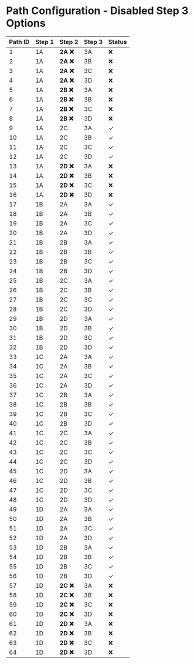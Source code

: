 # Path Configuration - Disabled Step 3 Options

| Path ID | Step 1 | Step 2 | Step 3 | Status |
|---------|--------|--------|--------|--------|
| 1 | 1A | **2A ❌** | 3A | ❌ |
| 2 | 1A | **2A ❌** | 3B | ❌ |
| 3 | 1A | **2A ❌** | 3C | ❌ |
| 4 | 1A | **2A ❌** | 3D | ❌ |
| 5 | 1A | **2B ❌** | 3A | ❌ |
| 6 | 1A | **2B ❌** | 3B | ❌ |
| 7 | 1A | **2B ❌** | 3C | ❌ |
| 8 | 1A | **2B ❌** | 3D | ❌ |
| 9 | 1A | 2C | 3A | ✓ |
| 10 | 1A | 2C | 3B | ✓ |
| 11 | 1A | 2C | 3C | ✓ |
| 12 | 1A | 2C | 3D | ✓ |
| 13 | 1A | **2D ❌** | 3A | ❌ |
| 14 | 1A | **2D ❌** | 3B | ❌ |
| 15 | 1A | **2D ❌** | 3C | ❌ |
| 16 | 1A | **2D ❌** | 3D | ❌ |
| 17 | 1B | 2A | 3A | ✓ |
| 18 | 1B | 2A | 3B | ✓ |
| 19 | 1B | 2A | 3C | ✓ |
| 20 | 1B | 2A | 3D | ✓ |
| 21 | 1B | 2B | 3A | ✓ |
| 22 | 1B | 2B | 3B | ✓ |
| 23 | 1B | 2B | 3C | ✓ |
| 24 | 1B | 2B | 3D | ✓ |
| 25 | 1B | 2C | 3A | ✓ |
| 26 | 1B | 2C | 3B | ✓ |
| 27 | 1B | 2C | 3C | ✓ |
| 28 | 1B | 2C | 3D | ✓ |
| 29 | 1B | 2D | 3A | ✓ |
| 30 | 1B | 2D | 3B | ✓ |
| 31 | 1B | 2D | 3C | ✓ |
| 32 | 1B | 2D | 3D | ✓ |
| 33 | 1C | 2A | 3A | ✓ |
| 34 | 1C | 2A | 3B | ✓ |
| 35 | 1C | 2A | 3C | ✓ |
| 36 | 1C | 2A | 3D | ✓ |
| 37 | 1C | 2B | 3A | ✓ |
| 38 | 1C | 2B | 3B | ✓ |
| 39 | 1C | 2B | 3C | ✓ |
| 40 | 1C | 2B | 3D | ✓ |
| 41 | 1C | 2C | 3A | ✓ |
| 42 | 1C | 2C | 3B | ✓ |
| 43 | 1C | 2C | 3C | ✓ |
| 44 | 1C | 2C | 3D | ✓ |
| 45 | 1C | 2D | 3A | ✓ |
| 46 | 1C | 2D | 3B | ✓ |
| 47 | 1C | 2D | 3C | ✓ |
| 48 | 1C | 2D | 3D | ✓ |
| 49 | 1D | 2A | 3A | ✓ |
| 50 | 1D | 2A | 3B | ✓ |
| 51 | 1D | 2A | 3C | ✓ |
| 52 | 1D | 2A | 3D | ✓ |
| 53 | 1D | 2B | 3A | ✓ |
| 54 | 1D | 2B | 3B | ✓ |
| 55 | 1D | 2B | 3C | ✓ |
| 56 | 1D | 2B | 3D | ✓ |
| 57 | 1D | **2C ❌** | 3A | ❌ |
| 58 | 1D | **2C ❌** | 3B | ❌ |
| 59 | 1D | **2C ❌** | 3C | ❌ |
| 60 | 1D | **2C ❌** | 3D | ❌ |
| 61 | 1D | **2D ❌** | 3A | ❌ |
| 62 | 1D | **2D ❌** | 3B | ❌ |
| 63 | 1D | **2D ❌** | 3C | ❌ |
| 64 | 1D | **2D ❌** | 3D | ❌ |



